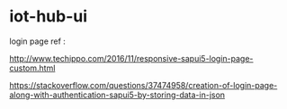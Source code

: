 # iot-hub-ui

login page ref : 

http://www.techippo.com/2016/11/responsive-sapui5-login-page-custom.html

https://stackoverflow.com/questions/37474958/creation-of-login-page-along-with-authentication-sapui5-by-storing-data-in-json
